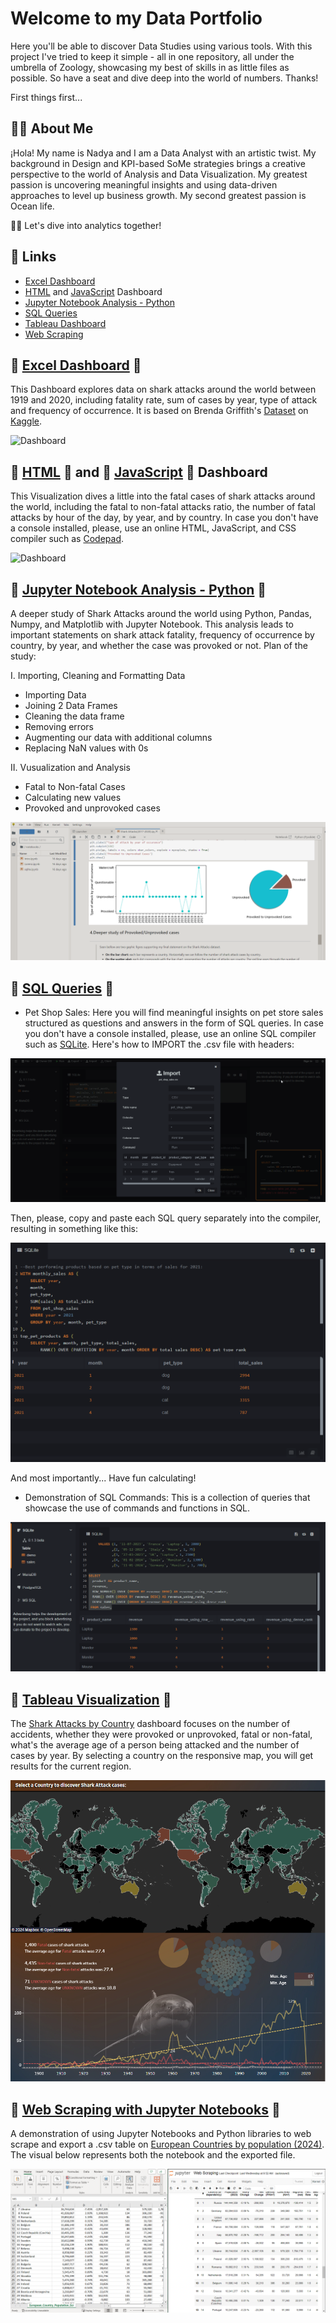
# Welcome to my Data Portfolio

Here you'll be able to discover Data Studies using various tools. With this project I've tried to keep it simple - all in one repository, all under the umbrella of Zoology, showcasing my best of skills in as little files as possible. So have a seat and dive deep into the world of numbers. Thanks!

First things first...
## 👨‍💻 About Me
¡Hola! My name is Nadya and I am
a Data Analyst with an artistic twist. My background in Design and KPI-based SoMe strategies brings a creative perspective to the world of Analysis and Data Visualization. My greatest passion is uncovering meaningful insights and using data-driven approaches to level up business growth. My second greatest passion is Ocean life. 

🏊🏻
Let's dive into analytics together!


## 🦈 Links
- [Excel Dashboard](https://github.com/nadyakant/data-project/blob/main/Shark%20Attacks_Dash.xlsx)
- [HTML](https://github.com/nadyakant/data-project/blob/main/Death%20by%20Sharks%20-%20HTML.html) and [JavaScript](https://github.com/nadyakant/data-project/blob/main/Death%20by%20Sharks%20-%20JS.js) Dashboard
- [Jupyter Notebook Analysis - Python](https://github.com/nadyakant/data-project/blob/main/Shark%20Attacks(2017-2020).ipynb)
- [SQL Queries](https://github.com/nadyakant/Data_Analyst_Portfolio/tree/main/SQL)
- [Tableau Dashboard](https://github.com/nadyakant/Data_Analyst_Portfolio/blob/main/Tableau%20-%20Shark%20Attacks%20by%20Country.md)
- [Web Scraping](https://github.com/nadyakant/Data_Analyst_Portfolio/blob/main/Web%20Scraping/Web%20Scraping.ipynb)


## 📁 [Excel Dashboard](https://github.com/nadyakant/data-project/blob/main/Shark%20Attacks_Dash.xlsx) 📁

This Dashboard explores data on shark attacks around the world between 1919 and 2020, including fatality rate, sum of cases by year, type of attack and frequency of occurrence. It is based on Brenda Griffith's [Dataset](https://www.kaggle.com/datasets/thedevastator/global-shark-attack-incidents?select=GSAF5.xls.csv) on [Kaggle](https://www.kaggle.com/).

![Dashboard](https://raw.githubusercontent.com/nadyakant/data-project/main/PNGs/Shark%20Attacks_Dash%20-%20Excel.png)


## 📁 [HTML](https://github.com/nadyakant/data-project/blob/main/Death%20by%20Sharks%20-%20HTML.html) 📁 and 📁 [JavaScript](https://github.com/nadyakant/data-project/blob/main/Death%20by%20Sharks%20-%20JS.js) 📁 Dashboard 

This Visualization dives a little into the fatal cases of shark attacks around the world, including the fatal to non-fatal attacks ratio, the number of fatal attacks by hour of the day, by year, and by country.
In case you don't have a console installed, please, use an online HTML, JavaScript, and CSS compiler such as [Codepad](https://codepad.co/playground).

![Dashboard](https://raw.githubusercontent.com/nadyakant/data-project/main/PNGs/HTML%20and%20JS.png)


## 📁 [Jupyter Notebook Analysis - Python](https://github.com/nadyakant/data-project/blob/main/Shark%20Attacks(2017-2020).ipynb) 📁 

A deeper study of Shark Attacks around the world using Python, Pandas, Numpy, and Matplotlib with Jupyter Notebook. This analysis leads to important statements on shark attack fatality, frequency of occurrence by country, by year, and whether the case was provoked or not. Plan of the study:

I. Importing, Cleaning and Formatting Data

- Importing Data
- Joining 2 Data Frames
- Cleaning the data frame
- Removing errors
- Augmenting our data with additional columns
- Replacing NaN values with 0s
 
II. Vusualization and Analysis

- Fatal to Non-fatal Cases
- Calculating new values
- Provoked and unprovoked cases


![Jupyter](https://raw.githubusercontent.com/nadyakant/Data_Analyst_Portfolio/main/PNGs/Jupyter%20Notebook%20and%20python.png)


## 📁 [SQL Queries](https://github.com/nadyakant/Data_Analyst_Portfolio/tree/main/SQL) 📁

- Pet Shop Sales: 
Here you will find meaningful insights on pet store sales structured as questions and answers in the form of SQL queries. 
In case you don't have a console installed, please, use an online SQL compiler such as [SQLite](https://sqliteonline.com/).
Here's how to IMPORT the .csv file with headers:

![IMPORT](https://raw.githubusercontent.com/nadyakant/Data_Analyst_Portfolio/main/PNGs/Import%20csv%20to%20SQL%20Online.png)

Then, please, copy and paste each SQL query separately into the compiler, resulting in something like this:

![IMPORT](https://raw.githubusercontent.com/nadyakant/Data_Analyst_Portfolio/main/PNGs/sql%20lite%20pet%20shop%20sales.png)

And most importantly...
Have fun calculating!

- Demonstration of SQL Commands:
This is a collection of queries that showcase the use of commands and functions in SQL.

![IMPORT](https://raw.githubusercontent.com/nadyakant/Data_Analyst_Portfolio/main/PNGs/demonstration%20of%20commands.png)


## 📁 [Tableau Visualization](https://github.com/nadyakant/Data_Analyst_Portfolio/blob/main/Tableau%20-%20Shark%20Attacks%20by%20Country.md) 📁

The [Shark Attacks by Country](https://public.tableau.com/app/profile/nadya.kant/viz/SharkAttacks1900-2020/Dashboard1) dashboard focuses on the number of accidents, whether they were provoked or unprovoked, fatal or non-fatal, what's the average age of a person being attacked and the number of cases by year. By selecting a country on the responsive map, you will get results for the current region.

![Dashboard](https://raw.githubusercontent.com/nadyakant/Data_Analyst_Portfolio/main/PNGs/Shark%20Attacks%20by%20Country%20(1900%20-%202020)%20_%20Tableau%20Public.png)


## 📁 [Web Scraping with Jupyter Notebooks](https://github.com/nadyakant/Data_Analyst_Portfolio/blob/main/Web%20Scraping/Web%20Scraping.ipynb)  📁 

A demonstration of using Jupyter Notebooks and Python libraries to web scrape and export a .csv table on [European Countries by population (2024)](https://www.worldometers.info/population/countries-in-europe-by-population/). The visual below represents both the notebook and the exported file. 

![Image](https://raw.githubusercontent.com/nadyakant/Data_Analyst_Portfolio/main/PNGs/Web%20Scraping%20-%20Jupyter%20Notebook.png)
